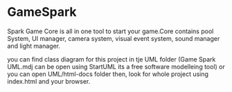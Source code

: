 # GameSpark

Spark Game Core is all in one tool to start your game.Core contains pool System, UI manager, camera system, visual event system, sound manager and light manager.

you can find class diagram for this project in tje UML folder (Game Spark UML.mdj can be open using StartUML its a free software modelleing tool)  or you can open UML/html-docs folder then, look for whole project using index.html and your browser.  

